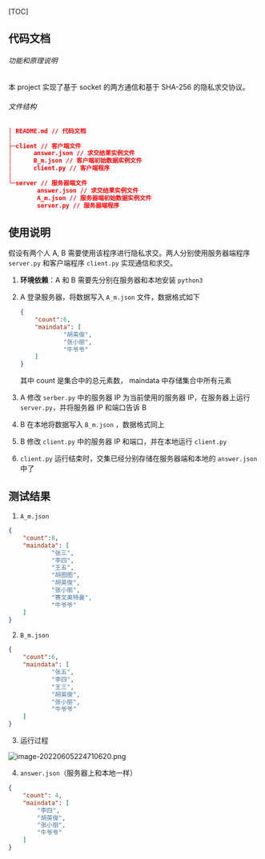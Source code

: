 [TOC]

## 代码文档



###### 功能和原理说明



本 project 实现了基于 socket 的两方通信和基于 SHA-256 的隐私求交协议。



###### 文件结构



```json
│ README.md // 代码文档
│  
├─client // 客户端文件
│      answer.json // 求交结果实例文件
│      B_m.json // 客户端初始数据实例文件
│      client.py // 客户端程序
│      
└─server // 服务器端文件
        answer.json // 求交结果实例文件
        A_m.json // 服务器端初始数据实例文件
        server.py // 服务器端程序
```





## 使用说明

假设有两个人 A, B 需要使用该程序进行隐私求交。两人分别使用服务器端程序 `server.py` 和客户端程序 `client.py` 实现通信和求交。

1. **环境依赖**：A 和 B 需要先分别在服务器和本地安装 `python3`

2. A 登录服务器，将数据写入 `A_m.json` 文件，数据格式如下

    ```json
    {
        "count":6,
        "maindata": [
                "胡英俊",
                "张小丽",
                "牛爷爷"
        ]
    }
    ```

    其中 count 是集合中的总元素数， maindata 中存储集合中所有元素

3. A 修改 `serber.py` 中的服务器 IP 为当前使用的服务器 IP，在服务器上运行 `server.py`，并将服务器 IP 和端口告诉 B

4. B 在本地将数据写入 `B_m.json` ，数据格式同上

5. B 修改 `client.py` 中的服务器 IP 和端口，并在本地运行 `client.py` 

6. `client.py` 运行结束时，交集已经分别存储在服务器端和本地的 `answer.json` 中了



## 测试结果



1. `A_m.json`

```json
{
    "count":8,
    "maindata": [
        	"张三",
            "李四",
            "王五",
            "胡图图",
            "胡英俊",
            "张小丽",
            "赛文奥特曼",
            "牛爷爷"
    ]
}
```

2. `B_m.json`

```json
{
    "count":6,
    "maindata": [
        	"张五",
            "李四",
            "王三",
            "胡英俊",
            "张小丽",
            "牛爷爷"
    ]
}
```

3. 运行过程

![image-20220605224710620.png](https://s2.loli.net/2022/06/05/DvgdeRQN8CV1IGP.png)

4. `answer.json`（服务器上和本地一样）

```json
{
    "count": 4,
    "maindata": [
        "李四", 
        "胡英俊", 
        "张小丽", 
        "牛爷爷"
    ]
}
```

